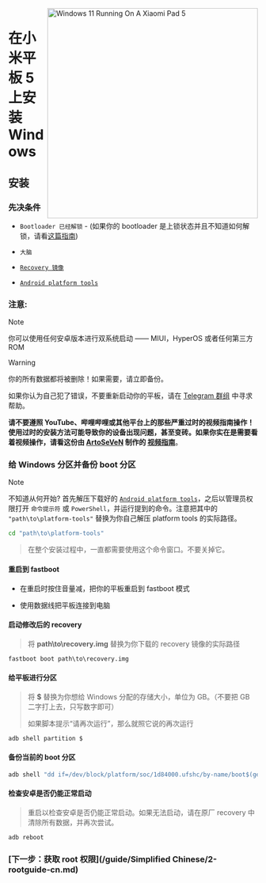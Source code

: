<img align="right" src="https://raw.githubusercontent.com/erdilS/Port-Windows-11-Xiaomi-Pad-5/main/nabu.png" width="425" alt="Windows 11 Running On A Xiaomi Pad 5">

# 在小米平板 5 上安装 Windows

## 安装

### 先决条件
- ```Bootloader 已经解锁``` - (如果你的 bootloader 是上锁状态并且不知道如何解锁，请看[这篇指南](unlock-bootloader.md))

-  ```大脑```
  
- [```Recovery 镜像```](https://github.com/erdilS/Port-Windows-11-Xiaomi-Pad-5/releases/download/1.0/recovery.img)

- [```Android platform tools```](https://developer.android.com/studio/releases/platform-tools)

### 注意:
>[!NOTE]
> 你可以使用任何安卓版本进行双系统启动 —— MIUI，HyperOS 或者任何第三方 ROM

> [!Warning]
> 你的所有数据都将被删除！如果需要，请立即备份。
> 
> 如果你认为自己犯了错误，不要重新启动你的平板，请在 [Telegram 群组](https://t.me/nabuwoa) 中寻求帮助。
>
> **请不要遵照 YouTube、哔哩哔哩或其他平台上的那些严重过时的视频指南操作！使用过时的安装方法可能导致你的设备出现问题，甚至变砖。如果你实在是需要看着视频操作，请看这份由 [ArtoSeVeN](https://www.youtube.com/channel/UCYjwfxlYlJ7Nnzv01oszQvA) 制作的 [视频指南](https://youtu.be/BbgTbTGbXYg)**。

### 给 Windows 分区并备份 boot 分区
> [!NOTE]
> 不知道从何开始? 首先解压下载好的 [```Android platform tools```](https://developer.android.com/studio/releases/platform-tools)，之后以管理员权限打开 ```命令提示符``` 或 ```PowerShell```，并运行提到的命令。注意把其中的 `"path\to\platform-tools"`  替换为你自己解压 platform tools 的实际路径。
```cmd
cd "path\to\platform-tools"
```
> 在整个安装过程中，一直都需要使用这个命令窗口。不要关掉它。

#### 重启到 fastboot
- 在重启时按住音量减，把你的平板重启到 fastboot 模式

- 使用数据线把平板连接到电脑

#### 启动修改后的 recovery
> 将 **path\to\recovery.img** 替换为你下载的 recovery 镜像的实际路径
```cmd
fastboot boot path\to\recovery.img
```

#### 给平板进行分区
> 将 **$** 替换为你想给 Windows 分配的存储大小，单位为 GB。（不要把 GB 二字打上去，只写数字即可）
> 
> 如果脚本提示“请再次运行”，那么就照它说的再次运行
```sh
adb shell partition $
```

#### 备份当前的 boot 分区
```cmd
adb shell "dd if=/dev/block/platform/soc/1d84000.ufshc/by-name/boot$(getprop ro.boot.slot_suffix) of=/tmp/normal_boot.img" && adb pull /tmp/normal_boot.img
```

#### 检查安卓是否仍能正常启动
> 重启以检查安卓是否仍能正常启动。如果无法启动，请在原厂 recovery 中清除所有数据，并再次尝试。

```cmd
adb reboot
```


### [下一步：获取 root 权限](/guide/Simplified Chinese/2-rootguide-cn.md)
